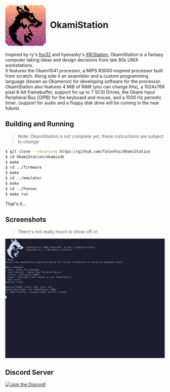 <h1 align-center="true"><img src="docs/OkamiStation Logo.png" width="128px" align="center" alt="A picture of the OkamiStation Logo">&nbsp;&nbsp;OkamiStation</h1>

Inspired by ry's [fox32](https://github.com/fox32-arch/fox32) and hyenasky's [XR/Station](https://github.com/xrarch/xremu), OkamiStation is a fantasy computer taking ideas and design decisions from late 80s UNIX workstations.    
It features the Okami1041 processor, a MIPS R3000 inspired processor built from scratch. Along side it an assembler and a custom programming language (known as Okameron) for developing software for the processor.    
OkamiStation also features 4 MiB of RAM (you can change this), a 1024x768 pixel 8-bit framebuffer, support for up to 7 SCSI Drives, the Okami Input Peripheral Bus (OIPB) for the keyboard and mouse, and a 1000 Hz periodic timer. (support for audio and a floppy disk drive will be coming in the near future)    

## Building and Running
> Note: OkamiStation is not complete yet, these instructions are subject to change

```sh
$ git clone --recursive https://github.com/TalonFox/OkamiStation
$ cd OkamiStation/okamisdk
$ make
$ cd ../firmware
$ make
$ cd ../emulator
$ make
$ cd ../Fennec
$ make run
```
That's it...

## Screenshots
> There's not really much to show off rn

![A Picture of the OkamiStation emulator running a basic FORTH program within the OkamiBoot shell](docs/OkamiBoot.png)

## Discord Server

<a href="https://discord.gg/Jw7Te5FaVS"><img src="https://discordapp.com/api/guilds/1087939016852254740/widget.png?style=banner2" alt="Join the Discord!"/></a>